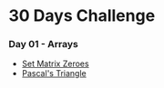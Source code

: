 # 30 Days Challenge
### Day 01 - Arrays
- [Set Matrix Zeroes](https://leetcode.com/problems/set-matrix-zeroes/)
- [Pascal's Triangle](https://leetcode.com/problems/pascals-triangle/)
